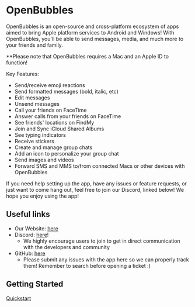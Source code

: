 # OpenBubbles

OpenBubbles is an open-source and cross-platform ecosystem of apps aimed to bring Apple platform services to Android and Windows! With OpenBubbles, you'll be able to send messages, media, and much more to your friends and family.

**Please note that OpenBubbles requires a Mac and an Apple ID to function!

Key Features:

- Send/receive emoji reactions 
- Send formatted messages (bold, italic, etc)
- Edit messages
- Unsend messages 
- Call your friends on FaceTime
- Answer calls from your friends on FaceTime
- See friends' locations on FindMy
- Join and Sync iCloud Shared Albums
- See typing indicators
- Receive stickers
- Create and manage group chats
- Add an icon to personalize your group chat 
- Send images and videos
- Forward SMS and MMS to/from connected Macs or other devices with OpenBubbles 

If you need help setting up the app, have any issues or feature requests, or just want to come hang out, feel free to join our Discord, linked below! We hope you enjoy using the app!

## Useful links

* Our Website: [here](https://openbubbles.app)
* Discord: [here](https://discord.gg/4F7nbf3)!
    - We highly encourage users to join to get in direct communication with the developers and community
* GitHub: [here](https://github.com/OpenBubbles)
    - Please submit any issues with the app here so we can properly track them! Remember to search before opening a ticket :)

## Getting Started

[Quickstart](https://openbubbles.app/quickstart.html)
